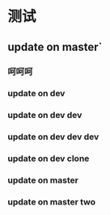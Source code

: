 # 测试



## update on master`
### 呵呵呵


### update on dev


### update on dev dev

### update on dev dev dev


### update on dev clone
### update on master


### update on master two
